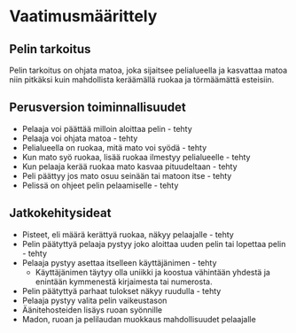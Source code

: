 # Vaatimusmäärittely

## Pelin tarkoitus

Pelin tarkoitus on ohjata matoa, joka sijaitsee pelialueella ja kasvattaa 
matoa niin pitkäksi kuin mahdollista keräämällä ruokaa ja törmäämättä esteisiin.

## Perusversion toiminnallisuudet

- Pelaaja voi päättää milloin aloittaa pelin - tehty
- Pelaaja voi ohjata matoa - tehty
- Pelialueella on ruokaa, mitä mato voi syödä - tehty
- Kun mato syö ruokaa, lisää ruokaa ilmestyy pelialueelle - tehty
- Kun pelaaja kerää ruokaa mato kasvaa pituudeltaan - tehty
- Peli päättyy jos mato osuu seinään tai matoon itse - tehty 
- Pelissä on ohjeet pelin pelaamiselle - tehty

## Jatkokehitysideat

- Pisteet, eli määrä kerättyä ruokaa, näkyy pelaajalle - tehty
- Pelin päätyttyä pelaaja pystyy joko aloittaa uuden pelin tai lopettaa pelin - tehty
- Pelaaja pystyy asettaa itselleen käyttäjänimen - tehty
    - Käyttäjänimen täytyy olla uniikki ja koostua vähintään yhdestä ja enintään kymmenestä kirjaimesta tai numerosta.
- Pelin päätyttyä parhaat tulokset näkyy ruudulla - tehty
- Pelaaja pystyy valita pelin vaikeustason
- Äänitehosteiden lisäys ruoan syönnille
- Madon, ruoan ja pelilaudan muokkaus mahdollisuudet pelaajalle
